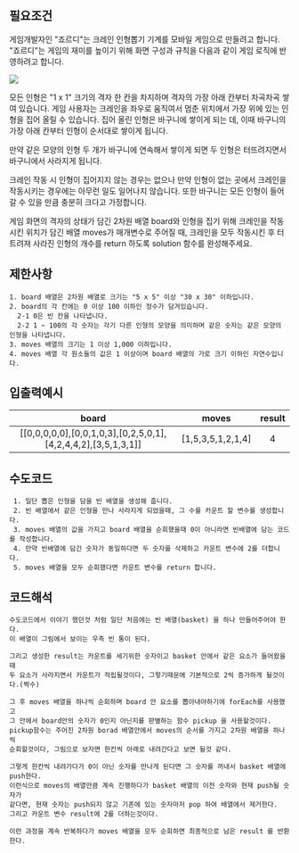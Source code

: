 ## 필요조건

게임개발자인 "죠르디"는 크레인 인형뽑기 기계를 모바일 게임으로 만들려고 합니다.
"죠르디"는 게임의 재미를 높이기 위해 화면 구성과 규칙을 다음과 같이 게임 로직에 반영하려고 합니다.

![](https://images.velog.io/images/seungmini/post/8a68535c-45ba-4688-a23e-8d975a267acf/image.png)

모든 인형은 "1 x 1" 크기의 격자 한 칸을 차지하며 격자의 가장 아래 칸부터 차곡차곡 쌓여 있습니다. 
게임 사용자는 크레인을 좌우로 움직여서 멈춘 위치에서 가장 위에 있는 인형을 집어 올릴 수 있습니다. 
집어 올린 인형은 바구니에 쌓이게 되는 데, 이때 바구니의 가장 아래 칸부터 인형이 순서대로 쌓이게 됩니다.

만약 같은 모양의 인형 두 개가 바구니에 연속해서 쌓이게 되면 두 인형은 터뜨려지면서 바구니에서 
사라지게 됩니다.

크레인 작동 시 인형이 집어지지 않는 경우는 없으나 만약 인형이 없는 곳에서 크레인을 작동시키는 경우에는
아무런 일도 일어나지 않습니다. 또한 바구니는 모든 인형이 들어갈 수 있을 만큼 충분히 크다고 가정합니다.

게임 화면의 격자의 상태가 담긴 2차원 배열 board와 인형을 집기 위해 크레인을 작동시킨 위치가 담긴 
배열 moves가 매개변수로 주어질 때, 크레인을 모두 작동시킨 후 터트려져 사라진 인형의 개수를 
return 하도록 solution 함수를 완성해주세요.

## 제한사항

```
1. board 배열은 2차원 배열로 크기는 "5 x 5" 이상 "30 x 30" 이하입니다.
2. board의 각 칸에는 0 이상 100 이하인 정수가 담겨있습니다.
  2-1 0은 빈 칸을 나타냅니다.
  2-2 1 ~ 100의 각 숫자는 각기 다른 인형의 모양을 의미하며 같은 숫자는 같은 모양의 인형을 나타냅니다.
3. moves 배열의 크기는 1 이상 1,000 이하입니다.
4. moves 배열 각 원소들의 값은 1 이상이며 board 배열의 가로 크기 이하인 자연수입니다.
```

## 입출력예시

| board | moves |  result |
|:----------:|:----------:|:----------:|
| [[0,0,0,0,0],[0,0,1,0,3],[0,2,5,0,1],[4,2,4,4,2],[3,5,1,3,1]] | [1,5,3,5,1,2,1,4]	 | 4 |

## 수도코드

```
 1. 일단 뽑은 인형을 담을 빈 배열을 생성해 줍니다.
 2. 빈 배열에서 같은 인형을 만나 사라지게 되었을때, 그 수를 카운트 할 변수를 생성합니다.
 3. moves 배열의 값을 가지고 board 배열을 순회했을때 0이 아니라면 빈배열에 담는 코드를 작성합니다.
 4. 만약 빈배열에 담긴 숫자가 동일하다면 두 숫자를 삭제하고 카운트 변수에 2를 더합니다.
 5. moves 배열을 모두 순회했다면 카운트 변수를 return 합니다.
```

## 코드해석

```
수도코드에서 이야기 했던것 처럼 일단 처음에는 빈 배열(basket) 을 하나 만들어주어야 한다.
이 배열이 그림에서 보이는 우측 빈 통이 된다.

그리고 생성한 result는 카운트를 세기위한 숫자이고 basket 안에서 같은 요소가 들어왔을때
두 요소가 사라지면서 카운트가 적립될것이다, 그렇기때문에 기본적으로 2씩 증가하게 될것이다.(짝수)

그 후 moves 배열을 하나씩 순회하며 board 안 요소를 뽑아내야하기에 forEach를 사용했고
그 안에서 board안의 숫자가 0인지 아닌지를 판별하는 함수 pickup 을 사용할것이다.
pickup함수는 주어진 2차원 borad 배열안에서 moves의 순서를 가지고 2차원 배열을 하나씩
순회할것이다, 그림으로 보자면 한칸씩 아래로 내려간다고 보면 될것 같다.

그렇게 한칸씩 내려가다가 0이 아닌 숫자를 만나게 된다면 그 숫자를 꺼내서 basket 배열에 push한다.
이런식으로 moves의 배열만큼 계속 진행하다가 basket 배열의 이전 숫자와 현재 push될 숫자가
같다면, 현재 숫자는 push되지 않고 기존에 있는 숫자마저 pop 하여 배열에서 제거한다.
그리고 카운트 변수 result에 2를 더하는것이다.

이런 과정을 계속 반복하다가 moves 배열을 모두 순회하면 최종적으로 남은 result 를 반환한다.
```